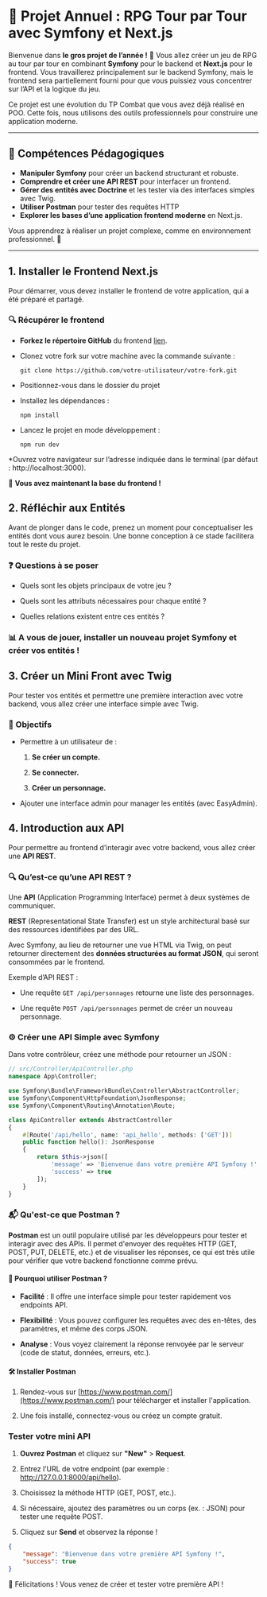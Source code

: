 # 🌟 Projet Annuel : RPG Tour par Tour avec Symfony et Next.js

Bienvenue dans **le gros projet de l’année !** 🎉 Vous allez créer un jeu de RPG au tour par tour en combinant **Symfony** pour le backend et **Next.js** pour le frontend. Vous travaillerez principalement sur le backend Symfony, mais le frontend sera partiellement fourni pour que vous puissiez vous concentrer sur l’API et la logique du jeu.

Ce projet est une évolution du TP Combat que vous avez déjà réalisé en POO. Cette fois, nous utilisons des outils professionnels pour construire une application moderne.

<hr>

## 🎯 Compétences Pédagogiques

* **Manipuler Symfony** pour créer un backend structurant et robuste.
* **Comprendre et créer une API REST** pour interfacer un frontend.
* **Gérer des entités avec Doctrine** et les tester via des interfaces simples avec Twig.
* **Utiliser Postman** pour tester des requêtes HTTP
* **Explorer les bases d’une application frontend moderne** en Next.js.

Vous apprendrez à réaliser un projet complexe, comme en environnement professionnel. 🚀

<hr>

## 1. Installer le Frontend Next.js

Pour démarrer, vous devez installer le frontend de votre application, qui a été préparé et partagé.

### 🔍 Récupérer le frontend

* **Forkez le répertoire GitHub** du frontend [lien](https://github.com/code-gt/front-street-fighter).

* Clonez votre fork sur votre machine avec la commande suivante :

    ```git
    git clone https://github.com/votre-utilisateur/votre-fork.git
    ```

* Positionnez-vous dans le dossier du projet

* Installez les dépendances :

    ```git
    npm install
    ```

* Lancez le projet en mode développement :

    ```git
    npm run dev
    ```

*Ouvrez votre navigateur sur l’adresse indiquée dans le terminal (par défaut : http://localhost:3000).

🚀 **Vous avez maintenant la base du frontend !** 

## 2. Réfléchir aux Entités

Avant de plonger dans le code, prenez un moment pour conceptualiser les entités dont vous aurez besoin. Une bonne conception à ce stade facilitera tout le reste du projet.

### ❓ Questions à se poser

* Quels sont les objets principaux de votre jeu ?

* Quels sont les attributs nécessaires pour chaque entité ?

* Quelles relations existent entre ces entités ? 

### 📊 A vous de jouer, installer un nouveau projet Symfony et créer vos entités !

## 3. Créer un Mini Front avec Twig

Pour tester vos entités et permettre une première interaction avec votre backend, vous allez créer une interface simple avec Twig.

### 🎉 Objectifs

* Permettre à un utilisateur de :

    1. **Se créer un compte.**

    2. **Se connecter.**

    3. **Créer un personnage.**

* Ajouter une interface admin pour manager les entités (avec EasyAdmin).

## 4. Introduction aux API

Pour permettre au frontend d’interagir avec votre backend, vous allez créer une **API REST**.

### 🔍 Qu’est-ce qu’une API REST ?

Une **API** (Application Programming Interface) permet à deux systèmes de communiquer.

**REST** (Representational State Transfer) est un style architectural basé sur des ressources identifiées par des URL.

Avec Symfony, au lieu de retourner une vue HTML via Twig, on peut retourner directement des **données structurées au format JSON**, qui seront consommées par le frontend.

Exemple d’API REST :

* Une requête `GET /api/personnages` retourne une liste des personnages.

* Une requête `POST /api/personnages` permet de créer un nouveau personnage.

### ⚙️ Créer une API Simple avec Symfony

Dans votre contrôleur, créez une méthode pour retourner un JSON :

```php
// src/Controller/ApiController.php
namespace App\Controller;

use Symfony\Bundle\FrameworkBundle\Controller\AbstractController;
use Symfony\Component\HttpFoundation\JsonResponse;
use Symfony\Component\Routing\Annotation\Route;

class ApiController extends AbstractController
{
    #[Route('/api/hello', name: 'api_hello', methods: ['GET'])]
    public function hello(): JsonResponse
    {
        return $this->json([
            'message' => 'Bienvenue dans votre première API Symfony !',
            'success' => true
        ]);
    }
}
```


### 📬 Qu'est-ce que Postman ?

**Postman** est un outil populaire utilisé par les développeurs pour tester et interagir avec des APIs. Il permet d'envoyer des requêtes HTTP (GET, POST, PUT, DELETE, etc.) et de visualiser les réponses, ce qui est très utile pour vérifier que votre backend fonctionne comme prévu.

#### 🚀 Pourquoi utiliser Postman ?
* **Facilité** : Il offre une interface simple pour tester rapidement vos endpoints API.

* **Flexibilité** : Vous pouvez configurer les requêtes avec des en-têtes, des paramètres, et même des corps JSON.

* **Analyse** : Vous voyez clairement la réponse renvoyée par le serveur (code de statut, données, erreurs, etc.).

#### 🛠️ Installer Postman

1. Rendez-vous sur [https://www.postman.com/](https://www.postman.com/) pour télécharger et installer l'application.

2. Une fois installé, connectez-vous ou créez un compte gratuit.


### Tester votre mini API

1. **Ouvrez Postman** et cliquez sur **"New"** > **Request**.

2. Entrez l’URL de votre endpoint (par exemple : http://127.0.0.1:8000/api/hello).

3. Choisissez la méthode HTTP (GET, POST, etc.).

4. Si nécessaire, ajoutez des paramètres ou un corps (ex. : JSON) pour tester une requête POST.

5. Cliquez sur **Send** et observez la réponse !

```json
{
    "message": "Bienvenue dans votre première API Symfony !",
    "success": true
}
```

🎉 Félicitations ! Vous venez de créer et tester votre première API !
